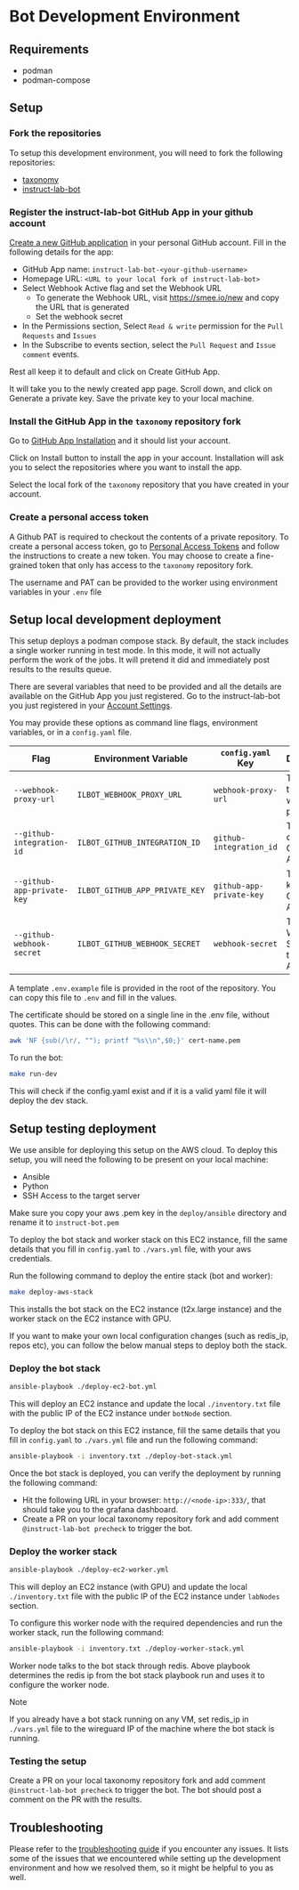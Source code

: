 # Bot Development Environment

## Requirements

- podman
- podman-compose

## Setup

### Fork the repositories

To setup this development environment, you will need to fork the following repositories:

- [taxonomy](https://github.com/instructlab/taxonomy)
- [instruct-lab-bot](https://github.com/instructlab/instruct-lab-bot)

### Register the instruct-lab-bot GitHub App in your github account

[Create a new GitHub application](https://github.com/settings/apps/new) in your personal GitHub account. Fill in the following details for the app:

- GitHub App name: `instruct-lab-bot-<your-github-username>`
- Homepage URL: `<URL to your local fork of instruct-lab-bot>`
- Select Webhook Active flag and set the Webhook URL
  - To generate the Webhook URL, visit <https://smee.io/new> and copy the URL that is generated
  - Set the webhook secret
- In the Permissions section, Select `Read & write` permission for the `Pull Requests` and `Issues`
- In the Subscribe to events section, select the `Pull Request` and `Issue comment` events.

Rest all keep it to default and click on Create GitHub App.

It will take you to the newly created app page. Scroll down, and click on Generate a private key. Save the private key to your local machine.

### Install the GitHub App in the `taxonomy` repository fork

Go to [GitHub App Installation](https://github.com/settings/apps/instruct-lab-bot-anil/installations) and it should list your account.

Click on Install button to install the app in your account. Installation will ask you to select the repositories where you want to install the app.

Select the local fork of the `taxonomy` repository that you have created in your account.

### Create a personal access token

A Github PAT is required to checkout the contents of a private repository. To create a personal access token, go to [Personal Access Tokens](https://docs.github.com/en/authentication/keeping-your-account-and-data-secure/managing-your-personal-access-tokens) and follow the instructions to create a new token.
You may choose to create a fine-grained token that only has access to the `taxonomy` repository fork.

The username and PAT can be provided to the worker using environment variables in your `.env` file

## Setup local development deployment

This setup deploys a podman compose stack. By default, the stack includes a single worker running in test mode. In this mode, it will not actually perform the work of the jobs. It will pretend it did and immediately post results to the results queue.

There are several variables that need to be provided and all the details are available on the GitHub App you just registered. Go to the instruct-lab-bot you just registered in your [Account Settings](https://github.com/settings/apps).

You may provide these options as command line flags, environment variables, or in a `config.yaml` file.

| Flag | Environment Variable | `config.yaml` Key | Description |
| ---- | -------------------- | ----------------- | ----------- |
| `--webhook-proxy-url` | `ILBOT_WEBHOOK_PROXY_URL` | `webhook-proxy-url` | The URL of the webhook proxy. |
| `--github-integration-id` | `ILBOT_GITHUB_INTEGRATION_ID` | `github-integration_id` | The App ID of the GitHub App. |
| `--github-app-private-key` | `ILBOT_GITHUB_APP_PRIVATE_KEY` | `github-app-private-key` | The private key of the GitHub App. |
| `--github-webhook-secret` | `ILBOT_GITHUB_WEBHOOK_SECRET` | `webhook-secret` | The Webhook Secret of the GitHub App. |

A template `.env.example` file is provided in the root of the repository. You can copy this file to `.env` and fill in the values.

The certificate should be stored on a single line in the .env file, without quotes.
This can be done with the following command:

```bash
awk 'NF {sub(/\r/, ""); printf "%s\\n",$0;}' cert-name.pem
```

To run the bot:

```bash
make run-dev
```

This will check if the config.yaml exist and if it is a valid yaml file it will deploy the dev stack.

## Setup testing deployment

We use ansible for deploying this setup on the AWS cloud. To deploy this setup, you will need the following to be present on your local machine:

- Ansible
- Python
- SSH Access to the target server

Make sure you copy your aws .pem key in the `deploy/ansible` directory and rename it to `instruct-bot.pem`

To deploy the bot stack and worker stack on this EC2 instance, fill the same details that you fill in `config.yaml` to `./vars.yml` file, with your aws credentials.

Run the following command to deploy the entire stack (bot and worker):

```bash
make deploy-aws-stack
```

This installs the bot stack on the EC2 instance (t2x.large instance) and the worker stack on the EC2 instance with GPU.

If you want to make your own local configuration changes (such as redis_ip, repos etc), you can follow the below manual steps to deploy both the stack.

### Deploy the bot stack

```bash
ansible-playbook ./deploy-ec2-bot.yml
```

This will deploy an EC2 instance and update the local `./inventory.txt` file with the public IP of the EC2 instance under `botNode` section.

To deploy the bot stack on this EC2 instance, fill the same details that you fill in `config.yaml` to `./vars.yml` file and run the following command:

```bash
ansible-playbook -i inventory.txt ./deploy-bot-stack.yml
```

Once the bot stack is deployed, you can verify the deployment by running the following command:

- Hit the following URL in your browser: `http://<node-ip>:333/`, that should take you to the grafana dashboard.
- Create a PR on your local taxonomy repository fork and add comment `@instruct-lab-bot precheck` to trigger the bot.

### Deploy the worker stack

```bash
ansible-playbook ./deploy-ec2-worker.yml
```

This will deploy an EC2 instance (with GPU) and update the local `./inventory.txt` file with the public IP of the EC2 instance under `labNodes` section.

To configure this worker node with the required dependencies and run the worker stack, run the following command:

```bash
ansible-playbook -i inventory.txt ./deploy-worker-stack.yml
```

Worker node talks to the bot stack through redis. Above playbook determines the redis ip from the bot stack playbook run and uses it to configure the worker node.

> [!NOTE]
> If you already have a bot stack running on any VM, set redis_ip in `./vars.yml` file to the wireguard IP of the machine where the bot stack is running.

### Testing the setup

Create a PR on your local taxonomy repository fork and add comment `@instruct-lab-bot precheck` to trigger the bot. The bot should post a comment on the PR with the results.

## Troubleshooting

Please refer to the [troubleshooting guide](troubleshooting.md) if you encounter any issues. It lists some of the issues that we encountered while setting up the development environment and how we resolved them, so it might be helpful to you as well.

